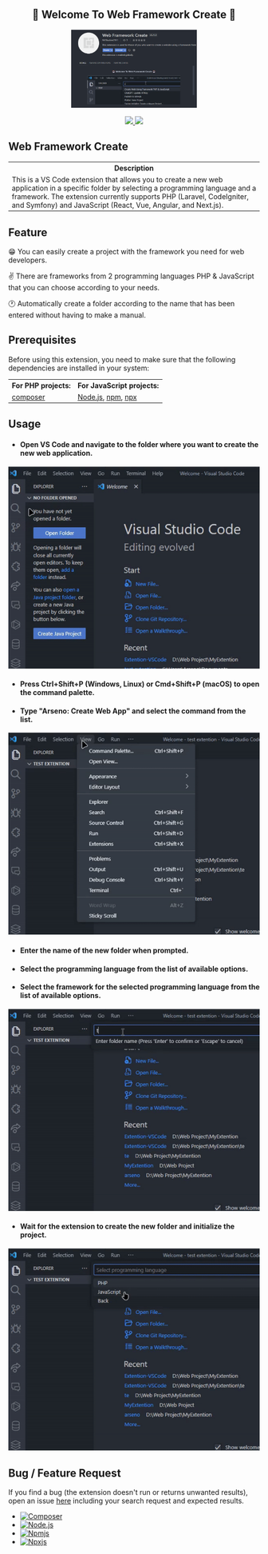 <p>
  <h2 align="center">🤖 Welcome To Web Framework Create 🤖</h2>
</p>

<!-- Header and Image -->
<p align="center">
  <img src="https://github.com/Arseno11/Extention-VSCode/blob/main/assets/viewext.png?raw=true" width="50%" height="50%"  alt="View">
</p>

<p align="center">
  <a href="/LICENSE.md">
    <img src="https://img.shields.io/github/license/Arseno11/Extention-VSCode?color=darkred&style=for-the-badge">
  </a>
  <a href="https://github.com/Arseno11/Extention-VSCode/commits/">
  <img src="https://img.shields.io/github/last-commit/Arseno11/Extention-VSCode/HEAD?label=last%20update&style=for-the-badge">
</a>
</p>

## Web Framework Create

<table>
<tr>
<th> Description </th>
</tr>
<tr>
<td> This is a VS Code extension that allows you to create a new web application in a specific folder by selecting a programming language and a framework. The extension currently supports PHP (Laravel, CodeIgniter, and Symfony) and JavaScript (React, Vue, Angular, and Next.js). </td>
</tr>
</table>


## Feature

😁 You can easily create a project with the framework you need for web developers.

✌️ There are frameworks from 2 programming languages PHP & JavaScript ​​that you can choose according to your needs.

🕐 Automatically create a folder according to the name that has been entered without having to make a manual.


## Prerequisites

Before using this extension, you need to make sure that the following dependencies are installed in your system:

<table>
  <tr>
    <th> For PHP projects: </th>
    <th> For JavaScript projects: </th>
  </tr>
  <tr>
    <td><a href="https://getcomposer.org/">composer</a></td>
    <td><a href="https://nodejs.org/">Node.js</a>, <a href="https://www.npmjs.com/">npm</a>, <a href="https://www.npmjs.com/package/npx">npx</a></td>
  </tr>
</table>

## Usage

- <h4>Open VS Code and navigate to the folder where you want to create the new web application.</h4>

<p align= "center">
<a href="https://github.com/Arseno11/Extention-VSCode/blob/main/assets/usage1.gif">
    <img src="https://github.com/Arseno11/Extention-VSCode/blob/main/assets/usage1.gif?raw=true" alt="Features">
  </a>
</p>

- <h4>Press Ctrl+Shift+P (Windows, Linux) or Cmd+Shift+P (macOS) to open the command palette.</h4>
- <h4>Type "Arseno: Create Web App" and select the command from the list.</h4>

<p align= "center">
<a href="https://github.com/Arseno11/Extention-VSCode/blob/main/assets/usage2.gif">
    <img src="https://github.com/Arseno11/Extention-VSCode/blob/main/assets/usage2.gif?raw=true" alt="Features">
  </a>
</p>

- <h4>Enter the name of the new folder when prompted.</h4>
- <h4>Select the programming language from the list of available options.</h4>
- <h4>Select the framework for the selected programming language from the list of available options.</h4>

<p align= "center">
<a href="https://github.com/Arseno11/Extention-VSCode/blob/main/assets/usage3.gif">
    <img src="https://github.com/Arseno11/Extention-VSCode/blob/main/assets/usage3.gif?raw=true" alt="Features">
  </a>
</p>

- <h4>Wait for the extension to create the new folder and initialize the project.</h4>

<p align= "center">
<a href="https://github.com/Arseno11/Extention-VSCode/blob/main/assets/usage4.gif">
    <img src="https://github.com/Arseno11/Extention-VSCode/blob/main/assets/usage4.gif?raw=true" alt="Features">
  </a>
</p>

## Bug / Feature Request

If you find a bug (the extension doesn't run or returns unwanted results), open an issue [here](https://github.com/Arseno11/Extention-VSCode/issues) including your search request and expected results.


* [![Composer][Composer.org]][Composer-url]
* [![Node.js][Node.js]][Nodejs-url]
* [![Npmjs][Npmjs]][Npmjs-url]
* [![Npxjs][Npxjs]][Npxjs-url]
<!-- * [![JavaScript][Javascript.com]][Javascript-url] -->



[Composer.org]: https://img.shields.io/badge/Composer-C29019?style=for-the-badge&logo=composer&logoColor=white
[Composer-url]: https://getcomposer.org
[Node.js]: https://img.shields.io/badge/Node.js-73AB5F?style=for-the-badge&logo=node.js&logoColor=white
[Nodejs-url]: https://nodejs.org
[Npmjs]: https://img.shields.io/badge/Npm-C53635?style=for-the-badge&logo=npm&logoColor=white
[Npmjs-url]: https://www.npmjs.com
[Npxjs]: https://img.shields.io/badge/Npx-73AB5F?style=for-the-badge&logo=npx&logoColor=white
[Npxjs-url]: https://www.npmjs.com/package/npx